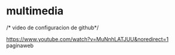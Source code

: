 multimedia
==========
/* video de configuracion de github*/

https://www.youtube.com/watch?v=MuNnhLATJUU&noredirect=1
paginaweb
